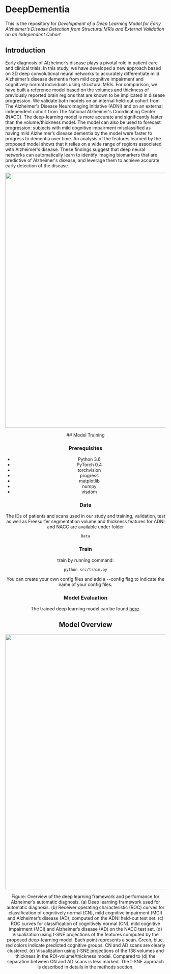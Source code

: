 # DeepDementia 
This is the repository for *Development of a Deep Learning Model for Early Alzheimer’s Disease Detection from Structural MRIs and External Validation on an Independent Cohort*

## Introduction
Early diagnosis of Alzheimer’s disease plays a pivotal role in patient care and clinical trials. In this study, we have developed a new approach based on 3D deep convolutional neural networks to accurately differentiate mild Alzheimer’s disease dementia from mild cognitive impairment and cognitively normal individuals using structural MRIs. For comparison, we have built a reference model based on the volumes and thickness of previously reported brain regions that are known to be implicated in disease progression. We validate both models on an internal held-out cohort from The Alzheimer's Disease Neuroimaging Initiative (ADNI) and on an external independent cohort from The National Alzheimer's Coordinating Center (NACC). The deep-learning model is more accurate and significantly faster than the volume/thickness model. The model can also be used to forecast progression: subjects with mild cognitive impairment misclassified as having mild Alzheimer’s disease dementia by the model were faster to progress to dementia over time. An analysis of the features learned by the proposed model shows that it relies on a wide range of regions associated with Alzheimer's disease. These findings suggest that deep neural networks can automatically learn to identify imaging biomarkers that are predictive of Alzheimer's disease, and leverage them to achieve accurate early detection of the disease.
<p float="left" align="center">
<img src="all_resized.gif" width="800" /> 
<figcaption align="center">
## Model Training


### Prerequisites

- Python 3.6
- PyTorch 0.4
- torchvision
- progress
- matplotlib
- numpy
- visdom


### Data

The IDs of patients and scans used in our study and training, validation, test as well as Freesurfer segmentation volume and thickness features for ADNI and NACC are available under folder

```
Data
```


### Train

train by running command:

```
python src/train.py
```
You can create your own config files and add a --config flag to indicate the name of your config files.


### Model Evaluation
The trained deep learning model can be found [here](https://drive.google.com/file/d/1zU21Kin9kXg_qmj7w_u5dGOjXf1D5fa7/view?usp=sharing).



## Model Overview

<p float="left" align="center">
<img src="overview.png" width="800" /> 
<figcaption align="center">
Figure: Overview of the deep learning framework and performance for Alzheimer’s automatic diagnosis. (a) Deep learning framework used for automatic diagnosis. (b) Receiver operating characteristic (ROC) curves for classification of cognitively normal (CN), mild cognitive impairment (MCI) and Alzheimer’s disease (AD), computed on the ADNI held-out test set. (c) ROC curves for classification of cognitively normal (CN), mild cognitive impairment (MCI) and Alzheimer’s disease (AD) on the NACC test set. (d) Visualization using t-SNE projections of the features computed by the proposed deep-learning model. Each point represents a scan. Green, blue, red colors indicate predicted cognitive groups. CN and AD scans are clearly clustered. (e) Visualization using t-SNE projections of the 138 volumes and thickness in the ROI-volume/thickness model. Compared to (d) the separation between CN and AD scans is less marked. The t-SNE approach is described in details in the methods section.

